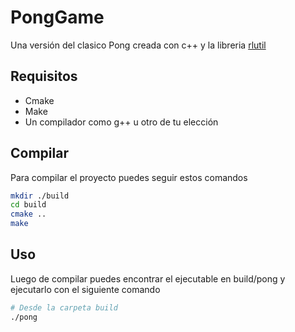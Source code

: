 # PongGame

Una versión del clasico Pong creada con c++ y la libreria [rlutil](https://github.com/tapio/rlutil)

## Requisitos

- Cmake
- Make
- Un compilador como g++ u otro de tu elección

## Compilar 
Para compilar el proyecto puedes seguir estos comandos

```bash
mkdir ./build
cd build
cmake ..
make
```

## Uso

Luego de compilar puedes encontrar el ejecutable en build/pong y ejecutarlo con el siguiente comando
```bash
# Desde la carpeta build
./pong
```


